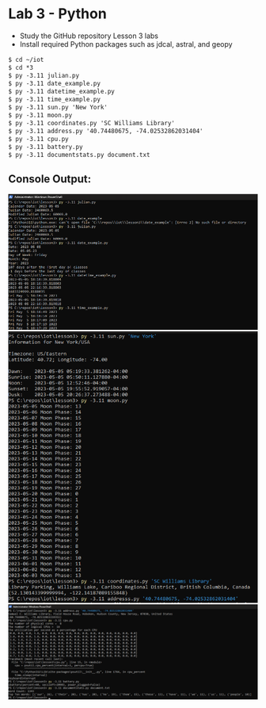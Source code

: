 # Lab 3 - Python
- Study the GitHub repository Lesson 3 labs
- Install required Python packages such as jdcal, astral, and geopy


```
$ cd ~/iot
$ cd *3
$ py -3.11 julian.py
$ py -3.11 date_example.py
$ py -3.11 datetime_example.py
$ py -3.11 time_example.py
$ py -3.11 sun.py 'New York'
$ py -3.11 moon.py
$ py -3.11 coordinates.py 'SC Williams Library'
$ py -3.11 address.py '40.74480675, -74.02532862031404'
$ py -3.11 cpu.py
$ py -3.11 battery.py
$ py -3.11 documentstats.py document.txt
```

## Console Output:

![](https://github.com/tnuevaes/CPE322_S23/blob/82aef6953ea01984a0d9c3c671b94c92c76cc9fd/lab%203/Lab3SC1.png)
![](https://github.com/tnuevaes/CPE322_S23/blob/82aef6953ea01984a0d9c3c671b94c92c76cc9fd/lab%203/Lab3SC2.png)
![](https://github.com/tnuevaes/CPE322_S23/blob/82aef6953ea01984a0d9c3c671b94c92c76cc9fd/lab%203/Lab3SC3.png)
